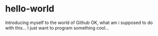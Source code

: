 # hello-world
Introducing myself to the world of Github
OK, what am i supposed to do with this... I just want to program something cool...
